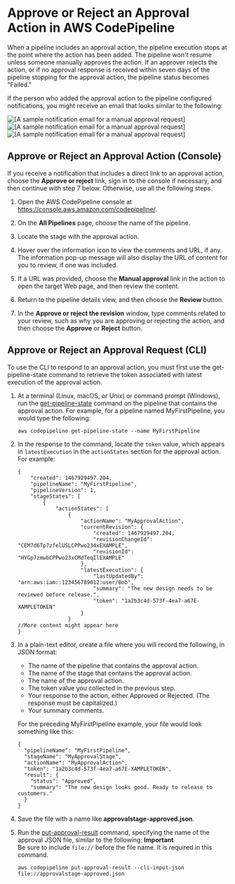 # Approve or Reject an Approval Action in AWS CodePipeline<a name="approvals-approve-or-reject"></a>

When a pipeline includes an approval action, the pipeline execution stops at the point where the action has been added\. The pipeline won't resume unless someone manually approves the action\. If an approver rejects the action, or if no approval response is received within seven days of the pipeline stopping for the approval action, the pipeline status becomes "Failed\."

If the person who added the approval action to the pipeline configured notifications, you might receive an email that looks similar to the following:

![\[A sample notification email for a manual approval request\]](http://docs.aws.amazon.com/codepipeline/latest/userguide/images/approvals-email-example.png)![\[A sample notification email for a manual approval request\]](http://docs.aws.amazon.com/codepipeline/latest/userguide/)![\[A sample notification email for a manual approval request\]](http://docs.aws.amazon.com/codepipeline/latest/userguide/)

## Approve or Reject an Approval Action \(Console\)<a name="approvals-approve-or-reject-console"></a>

If you receive a notification that includes a direct link to an approval action, choose the **Approve or reject** link, sign in to the console if necessary, and then continue with step 7 below\. Otherwise, use all the following steps\.

1. Open the AWS CodePipeline console at [https://console\.aws\.amazon\.com/codepipeline/](https://console.aws.amazon.com/codepipeline/)\.

1. On the **All Pipelines** page, choose the name of the pipeline\.

1. Locate the stage with the approval action\.

1. Hover over the information icon to view the comments and URL, if any\. The information pop\-up message will also display the URL of content for you to review, if one was included\. 

1. If a URL was provided, choose the **Manual approval** link in the action to open the target Web page, and then review the content\.

1. Return to the pipeline details view, and then choose the **Review** button\.

1. In the **Approve or reject the revision** window, type comments related to your review, such as why you are approving or rejecting the action, and then choose the **Approve** or **Reject** button\.

## Approve or Reject an Approval Request \(CLI\)<a name="approvals-approve-or-reject-cli"></a>

To use the CLI to respond to an approval action, you must first use the get\-pipeline\-state command to retrieve the token associated with latest execution of the approval action\. 

1. At a terminal \(Linux, macOS, or Unix\) or command prompt \(Windows\), run the [get\-pipeline\-state](http://docs.aws.amazon.com/cli/latest/reference/codepipeline/get-pipeline-state.html) command on the pipeline that contains the approval action\. For example, for a pipeline named MyFirstPipeline, you would type the following:

   ```
   aws codepipeline get-pipeline-state --name MyFirstPipeline
   ```

1. In the response to the command, locate the `token` value, which appears in `latestExecution` in the `actionStates` section for the approval action\. For example:

   ```
   {
       "created": 1467929497.204,
       "pipelineName": "MyFirstPipeline",
       "pipelineVersion": 1,
       "stageStates": [
           {
               "actionStates": [
                   {
                       "actionName": "MyApprovalAction",
                       "currentRevision": {
                           "created": 1467929497.204,
                           "revisionChangeId": "CEM7d6Tp7zfelUSLCPPwo234xEXAMPLE",
                           "revisionId": "HYGp7zmwbCPPwo23xCMdTeqIlEXAMPLE"
                       },
                       "latestExecution": {
                           "lastUpdatedBy": "arn:aws:iam::123456789012:user/Bob",
                           "summary": "The new design needs to be reviewed before release.",
                           "token": "1a2b3c4d-573f-4ea7-a67E-XAMPLETOKEN"
                       }
                   }
   //More content might appear here
   }
   ```

1. In a plain\-text editor, create a file where you will record the following, in JSON format:
   + The name of the pipeline that contains the approval action\.
   + The name of the stage that contains the approval action\.
   + The name of the approval action\.
   + The token value you collected in the previous step\.
   + Your response to the action, either Approved or Rejected\. \(The response must be capitalized\.\)
   + Your summary comments\.

   For the preceding MyFirstPipeline example, your file would look something like this:

   ```
   {
     "pipelineName": "MyFirstPipeline",
     "stageName": "MyApprovalStage",
     "actionName": "MyApprovalAction",
     "token": "1a2b3c4d-573f-4ea7-a67E-XAMPLETOKEN",
     "result": {
       "status": "Approved",
       "summary": "The new design looks good. Ready to release to customers."
     }
   }
   ```

1. Save the file with a name like **approvalstage\-approved\.json**\.

1. Run the [put\-approval\-result](http://docs.aws.amazon.com/cli/latest/reference/codepipeline/put-approval-result.html) command, specifying the name of the approval JSON file, similar to the following:
**Important**  
Be sure to include `file://` before the file name\. It is required in this command\.

   ```
   aws codepipeline put-approval-result --cli-input-json file://approvalstage-approved.json
   ```
